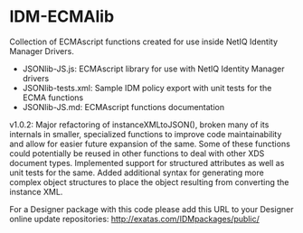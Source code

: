 # IDM-ECMAlib
Collection of ECMAscript functions created for use inside NetIQ Identity Manager Drivers.

* JSONlib-JS.js: ECMAscript library for use with NetIQ Identity Manager drivers
* JSONlib-tests.xml: Sample IDM policy export with unit tests for the ECMA functions
* JSONlib-JS.md: ECMAscript functions documentation

v1.0.2: Major refactoring of instanceXMLtoJSON(), broken many of its internals in smaller, specialized functions to improve code maintainability and allow for easier future expansion of the same. Some of these functions could potentially be reused in other functions to deal with other XDS document types. Implemented support for structured attributes as well as unit tests for the same. Added additional syntax for generating more complex object structures to place the object resulting from converting the instance XML.

For a Designer package with this code please add this URL to your Designer online update repositories: http://exatas.com/IDMpackages/public/
